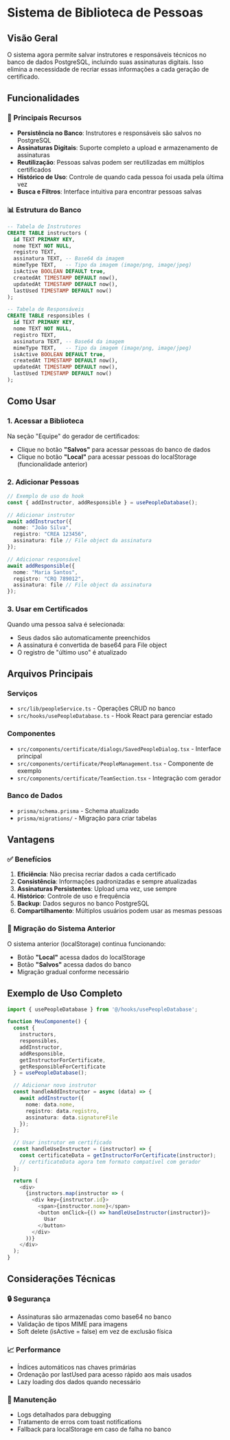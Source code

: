 # Sistema de Biblioteca de Pessoas

## Visão Geral

O sistema agora permite salvar instrutores e responsáveis técnicos no banco de dados PostgreSQL, incluindo suas assinaturas digitais. Isso elimina a necessidade de recriar essas informações a cada geração de certificado.

## Funcionalidades

### 🎯 Principais Recursos

- **Persistência no Banco**: Instrutores e responsáveis são salvos no PostgreSQL
- **Assinaturas Digitais**: Suporte completo a upload e armazenamento de assinaturas
- **Reutilização**: Pessoas salvas podem ser reutilizadas em múltiplos certificados
- **Histórico de Uso**: Controle de quando cada pessoa foi usada pela última vez
- **Busca e Filtros**: Interface intuitiva para encontrar pessoas salvas

### 📊 Estrutura do Banco

```sql
-- Tabela de Instrutores
CREATE TABLE instructors (
  id TEXT PRIMARY KEY,
  nome TEXT NOT NULL,
  registro TEXT,
  assinatura TEXT, -- Base64 da imagem
  mimeType TEXT,   -- Tipo da imagem (image/png, image/jpeg)
  isActive BOOLEAN DEFAULT true,
  createdAt TIMESTAMP DEFAULT now(),
  updatedAt TIMESTAMP DEFAULT now(),
  lastUsed TIMESTAMP DEFAULT now()
);

-- Tabela de Responsáveis
CREATE TABLE responsibles (
  id TEXT PRIMARY KEY,
  nome TEXT NOT NULL,
  registro TEXT,
  assinatura TEXT, -- Base64 da imagem
  mimeType TEXT,   -- Tipo da imagem (image/png, image/jpeg)
  isActive BOOLEAN DEFAULT true,
  createdAt TIMESTAMP DEFAULT now(),
  updatedAt TIMESTAMP DEFAULT now(),
  lastUsed TIMESTAMP DEFAULT now()
);
```

## Como Usar

### 1. Acessar a Biblioteca

Na seção "Equipe" do gerador de certificados:
- Clique no botão **"Salvos"** para acessar pessoas do banco de dados
- Clique no botão **"Local"** para acessar pessoas do localStorage (funcionalidade anterior)

### 2. Adicionar Pessoas

```typescript
// Exemplo de uso do hook
const { addInstructor, addResponsible } = usePeopleDatabase();

// Adicionar instrutor
await addInstructor({
  nome: "João Silva",
  registro: "CREA 123456",
  assinatura: file // File object da assinatura
});

// Adicionar responsável
await addResponsible({
  nome: "Maria Santos", 
  registro: "CRQ 789012",
  assinatura: file // File object da assinatura
});
```

### 3. Usar em Certificados

Quando uma pessoa salva é selecionada:
- Seus dados são automaticamente preenchidos
- A assinatura é convertida de base64 para File object
- O registro de "último uso" é atualizado

## Arquivos Principais

### Serviços
- `src/lib/peopleService.ts` - Operações CRUD no banco
- `src/hooks/usePeopleDatabase.ts` - Hook React para gerenciar estado

### Componentes
- `src/components/certificate/dialogs/SavedPeopleDialog.tsx` - Interface principal
- `src/components/certificate/PeopleManagement.tsx` - Componente de exemplo
- `src/components/certificate/TeamSection.tsx` - Integração com gerador

### Banco de Dados
- `prisma/schema.prisma` - Schema atualizado
- `prisma/migrations/` - Migração para criar tabelas

## Vantagens

### ✅ Benefícios

1. **Eficiência**: Não precisa recriar dados a cada certificado
2. **Consistência**: Informações padronizadas e sempre atualizadas
3. **Assinaturas Persistentes**: Upload uma vez, use sempre
4. **Histórico**: Controle de uso e frequência
5. **Backup**: Dados seguros no banco PostgreSQL
6. **Compartilhamento**: Múltiplos usuários podem usar as mesmas pessoas

### 🔄 Migração do Sistema Anterior

O sistema anterior (localStorage) continua funcionando:
- Botão **"Local"** acessa dados do localStorage
- Botão **"Salvos"** acessa dados do banco
- Migração gradual conforme necessário

## Exemplo de Uso Completo

```typescript
import { usePeopleDatabase } from '@/hooks/usePeopleDatabase';

function MeuComponente() {
  const {
    instructors,
    responsibles,
    addInstructor,
    addResponsible,
    getInstructorForCertificate,
    getResponsibleForCertificate
  } = usePeopleDatabase();

  // Adicionar novo instrutor
  const handleAddInstructor = async (data) => {
    await addInstructor({
      nome: data.nome,
      registro: data.registro,
      assinatura: data.signatureFile
    });
  };

  // Usar instrutor em certificado
  const handleUseInstructor = (instructor) => {
    const certificateData = getInstructorForCertificate(instructor);
    // certificateData agora tem formato compatível com gerador
  };

  return (
    <div>
      {instructors.map(instructor => (
        <div key={instructor.id}>
          <span>{instructor.nome}</span>
          <button onClick={() => handleUseInstructor(instructor)}>
            Usar
          </button>
        </div>
      ))}
    </div>
  );
}
```

## Considerações Técnicas

### 🔒 Segurança
- Assinaturas são armazenadas como base64 no banco
- Validação de tipos MIME para imagens
- Soft delete (isActive = false) em vez de exclusão física

### 📈 Performance
- Índices automáticos nas chaves primárias
- Ordenação por lastUsed para acesso rápido aos mais usados
- Lazy loading dos dados quando necessário

### 🔧 Manutenção
- Logs detalhados para debugging
- Tratamento de erros com toast notifications
- Fallback para localStorage em caso de falha no banco